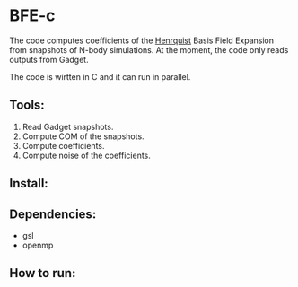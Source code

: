 BFE-c
==========

The code computes coefficients of the [Henrquist](https://ui.adsabs.harvard.edu/abs/1992ApJ...386..375H/abstract) Basis Field Expansion from snapshots of N-body simulations. 
At the moment, the code only reads outputs from Gadget. 

The code is wirtten in C and it can run in parallel. 

Tools:
------

1. Read Gadget snapshots.
2. Compute COM of the snapshots.
3. Compute coefficients.
4. Compute noise of the coefficients.


Install:
--------

Dependencies:
-------------

- gsl
- openmp 

How to run:
-----------



